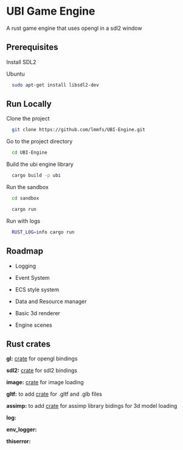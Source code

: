 
# UBI Game Engine

A rust game engine that uses opengl in a sdl2 window



## Prerequisites

Install SDL2

Ubuntu

```bash
  sudo apt-get install libsdl2-dev
```


    
## Run Locally

Clone the project

```bash
  git clone https://github.com/lmmfs/UBI-Engine.git
```

Go to the project directory

```bash
  cd UBI-Engine
```

Build the ubi engine library

```bash
  cargo build -p ubi
```

Run the sandbox

```bash
  cd sandbox
```

```bash
  cargo run
```

Run with logs

```bash
  RUST_LOG=info cargo run
```

## Roadmap

- Logging

- Event System

- ECS style system

- Data and Resource manager

- Basic 3d renderer

- Engine scenes

## Rust crates

**gl:** [crate](https://crates.io/crates/gl) for opengl bindings

**sdl2:** [crate](https://crates.io/crates/sdl2) for sdl2 bindings 

**image:** [crate](https://crates.io/crates/image) for image loading

**gltf:** to add [crate](https://crates.io/crates/gltf) for .gltf and .glb files 

**assimp:** to add [crate](https://crates.io/crates/assimp) for assimp library bidings for 3d model loading 

**log:**

**env_logger:**

**thiserror:**

